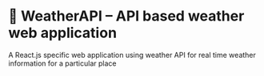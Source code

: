 # 	WeatherAPI – API based weather web application

A React.js specific web application using weather API for real time weather information for a particular place
